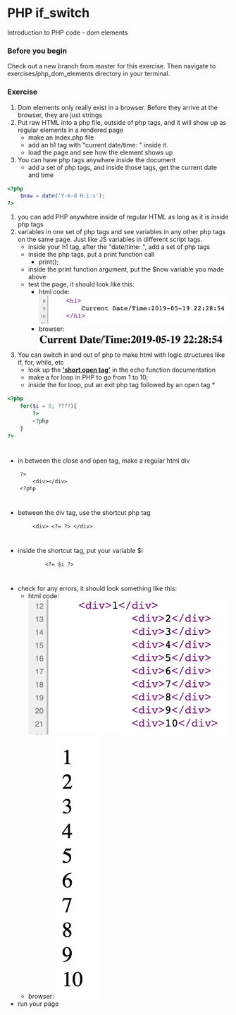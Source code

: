 # PHP if_switch

Introduction to PHP code - dom elements

### Before you begin

Check out a new branch from master for this exercise.  Then navigate to exercises/php_dom_elements directory in your terminal.

### Exercise

1. Dom elements only really exist in a browser.  Before they arrive at the browser, they are just strings
1. Put raw HTML into a php file, outside of php tags, and it will show up as regular elements in a rendered page
    * make an index.php file
    * add an h1 tag with "current date/time: " inside it.
    * load the page and see how the element shows up
1. You can have php tags anywhere inside the document
    * add a set of php tags, and inside those tags, get the current date and time
```php
<?php 
    $now = date('Y-m-d H:i:s');
?>
```
1. you can add PHP anywhere inside of regular HTML as long as it is inside php tags
1. variables in one set of php tags and see variables in any other php tags on the same page.  Just like JS variables in different script tags.
    * inside your h1 tag, after the "date/time: ", add a set of php tags
    * inside the php tags, put a print function call
        * print();
    * inside the print function argument, put the $now variable you made above
    * test the page, it should look like this:
        * html code: ![movie data html](../../demoassets/dom_1html.png)
        * browser: ![movie data browser](../../demoassets/dom_1output.png)
1. You can switch in and out of php to make html with logic structures like if, for, while, etc
    * look up the [**'short open tag'**](https://php.net/manual/en/function.echo.php) in the echo function documentation
    * make a for loop in PHP to go from 1 to 10;
    * inside the for loop, put an exit php tag followed by an open tag
        * 
```php
<?php
    for($i = 0; ????){
        ?>
        <?php
    }
?>
```
#
* in between the close and open tag, make a regular html div
```
    ?>
        <div></div>
    <?php
```
#
* between the div tag, use the shortcut php tag
```
        <div> <?= ?> </div>
```
#
* inside the shortcut tag, put your variable $i
``` 
            <?= $i ?>
```
#
*  check for any errors, it should look something like this:
    * html code: ![movie data html](../../demoassets/dom_2html.png)
    * browser: ![movie data browser](../../demoassets/dom_2output.png)
*  run your page
